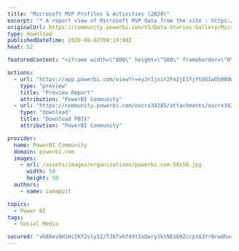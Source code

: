 ```yaml
---
title: "Microsoft MVP Profiles & Activities (2020)"
excerpt: "* A report view of Microsoft MVP data from the site : https://mvp.microsoft.com/en-us/MvpSearch ** Using UIPath to web-scrape - extracted profiles &amp;"
originalUrl: https://community.powerbi.com/t5/Data-Stories-Gallery/Microsoft-MVP-Profiles-amp-Activities-2020/m-p/1266944
type: download
publishedDateTime: 2020-08-02T08:19:00Z
heat: 52

featuredContent: "<iframe width=\"800\" height=\"500\" frameborder=\"0\" src=\"https://app.powerbi.com/view?r=eyJrIjoiY2FmZjE1YjYtOGIwOS00OWIyLTgxYTUtZWM4NmE1ZDUwN2QyIiwidCI6ImU1ZDQ0NjI2LThjZTMtNDk3ZC1hZDJhLTZiOTM3NjhmZWIxNyJ9&amp;embedImagePlaceholder=true&amp;pageName=ReportSection\"></iframe>"

actions:
  - url: "https://app.powerbi.com/view?r=eyJrIjoiY2FmZjE1YjYtOGIwOS00OWIyLTgxYTUtZWM4NmE1ZDUwN2QyIiwidCI6ImU1ZDQ0NjI2LThjZTMtNDk3ZC1hZDJhLTZiOTM3NjhmZWIxNyJ9&amp;embedImagePlaceholder=true&amp;pageName=ReportSection"
    type: "preview"
    title: "Preview Report"
    attribution: "PowerBI Community"
  - url: "https://community.powerbi.com/oxcrx34285/attachments/oxcrx34285/DataStoriesGallery/4409/4/MicrosoftMVPActivities.pbix"
    type: "download"
    title: "Download PBIX"
    attribution: "PowerBI Community"

provider:
  name: PowerBI Community
  domain: powerbi.com
  images:
    - url: /assets/images/organizations/powerbi.com-50x50.jpg
      width: 50
      height: 50
  authors:
    - name: iamappit

topics:
  - Power BI
tags:
  - Social Media

secured: "vG88ev9H1HiIKf2vly1Z/TJ6Txhf49tIoQoryJktNEzb9ZccptQ3YrBrwdhu4NEm1WSJzRdY+scZBQUkMNc9Oom7C/5GzlLXk1Pd1XUF8M3ekLw3AW+TL1IiF1yHBnHeTvbkQ7lVP2jE/OgpoWhDYjy/YD3iJbJ4gTWqkPlzGaSQ1xKymj5eyWKpLfLvg5Wc6NVXdIp/tWX5NaBw5lIn4Dweco39bqmFH0nw5TFXmpG6Ew24OFHVH04aFV8UH8HfDxevau2qWN5LlLYRISs1w7/Y+vlAMOdrigrUdXz1aGRq2XtWfjTZ5igKgnRf1kN7oa1tU2JP5Eo+Q5jieYerOsSZ423K4CG4Z1h1l1fdwseLcO+5BRSnvlqpZTxERBuZLL9BpnDCb9PEzfcRkVFCUeBrME5zbKPVWBWovJwGAVCHLbBzh+OWCl1V23XtnoRM;4Bzr/EbOdjTU6VPevFSFSA=="
---
```


